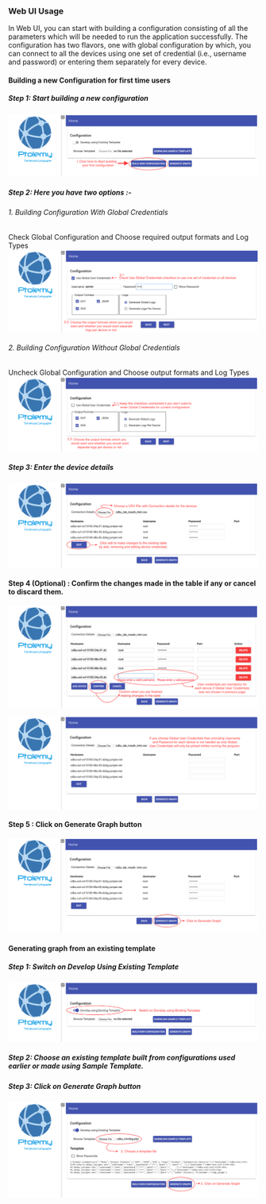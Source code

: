 ### Web UI Usage

In Web UI, you can start with building a configuration consisting of all the parameters which will be needed to run the application successfully. The configuration has two flavors, one with global configuration by which, you can connect to all the devices using one set of credential (i.e., username and password) or entering them separately for every device.


#### Building a new Configuration for first time users
##### Step 1: Start building a new configuration
![Click on Build configuaration to start building a new configuration](https://github.com/JNPRAutomate/ptolemy/blob/master/demo/screenshots/web-ui/Build_Step1.png)

##### Step 2: Here you have two options :-
###### 1. Building Configuration With Global Credentials
Check Global Configuration and Choose required output formats and Log Types
![For using global credentials for all devices, Check the Use Global Credentials check box and then choose required output formats and desired log types.](https://github.com/JNPRAutomate/ptolemy/blob/master/demo/screenshots/web-ui/Build_Step2_1.png)

###### 2. Building Configuration Without Global Credentials
Uncheck Global Configuration and Choose output formats and Log Types
![Uncheck Use Global Credentials check box and then choose required output formats and desired log types.](https://github.com/JNPRAutomate/ptolemy/blob/master/demo/screenshots/web-ui/Build_Step2_2.png)

##### Step 3: Enter the device details
![Choose a CSV File with Connection details for the devices and/or Click edit to make changes to the existing table by add, removing and editing device credentials.](https://github.com/JNPRAutomate/ptolemy/blob/master/demo/screenshots/web-ui/Build_Step3.png)

#### Step 4 (Optional) : Confirm the changes made in the table if any or cancel to discard them.
![Choose Confirm after adding/editing/removing device details to save the changes or click Cancel to discard them.](https://github.com/JNPRAutomate/ptolemy/blob/master/demo/screenshots/web-ui/Build_Step4_1.png)

![If you choose Global User Credentials then providing Username and Password for each device is not needed as only Global User Credentials will only be picked while running the program.](https://github.com/JNPRAutomate/ptolemy/blob/master/demo/screenshots/web-ui/Build_Step4_2.png)

#### Step 5 : Click on Generate Graph button
![Click on Generate graph to finish graph generation](https://github.com/JNPRAutomate/ptolemy/blob/master/demo/screenshots/web-ui/Build_Step5.png)



#### Generating graph from an existing template
##### Step 1: Switch on Develop Using Existing Template
![Click on Build configuaration to start building a new configuration](https://github.com/JNPRAutomate/ptolemy/blob/master/demo/screenshots/web-ui/Template_Step1.png)

##### Step 2: Choose an existing template built from configurations used earlier or made using Sample Template.

##### Step 3: Click on Generate Graph button
![Click on Choose File for Browse Template to select the template file consiting of an already existing configuration and then Click on Generate graph to finish graph generation](https://github.com/JNPRAutomate/ptolemy/blob/master/demo/screenshots/web-ui/Template_Step2and3.png)

